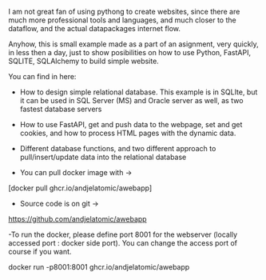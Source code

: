 I am not great fan of using pythong to create websites, since there are much more 
professional tools and languages, and much closer to the dataflow, and the actual
datapackages internet flow. 

Anyhow, this is small example made as a part of an asignment, very quickly, in less then a day,
just to show posibilities on how to use Python, FastAPI, SQLITE, SQLAlchemy to build simple
website.

You can find in here:
 - How to design simple relational database. This example is in SQLIte, but it can be used in SQL Server (MS) and Oracle server as well, as two fastest database servers
 - How to use FastAPI, get and push data to the webpage, set and get cookies, and how to process HTML pages with the dynamic data.
 - Different database functions, and two different approach to pull/insert/update data into the relational database
 




- You can pull docker image with ->

[docker pull ghcr.io/andjelatomic/awebapp]

- Source code is on git ->

https://github.com/andjelatomic/awebapp

 -To run the docker, please define port 8001 for the webserver (locally accessed port : docker side port). You can change the access port of course if you want.

docker run -p8001:8001 ghcr.io/andjelatomic/awebapp
